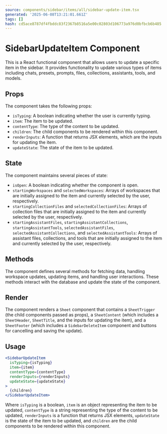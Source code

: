 ```yaml
---
source: components/sidebar/items/all/sidebar-update-item.tsx
generated: '2025-06-08T13:21:01.661Z'
tags: []
hash: cd5ace8787df4fbddc83f2367b8516a5e00c02803d106773a976d0bfbcb6b485
---
```

# SidebarUpdateItem Component

This is a React functional component that allows users to update a specific item in the sidebar. It provides functionality to update various types of items including chats, presets, prompts, files, collections, assistants, tools, and models.

## Props

The component takes the following props:

- `isTyping`: A boolean indicating whether the user is currently typing.
- `item`: The item to be updated.
- `contentType`: The type of the content to be updated.
- `children`: The child components to be rendered within this component.
- `renderInputs`: A function that returns JSX elements, which are the inputs for updating the item.
- `updateState`: The state of the item to be updated.

## State

The component maintains several pieces of state:

- `isOpen`: A boolean indicating whether the component is open.
- `startingWorkspaces` and `selectedWorkspaces`: Arrays of workspaces that are initially assigned to the item and currently selected by the user, respectively.
- `startingCollectionFiles` and `selectedCollectionFiles`: Arrays of collection files that are initially assigned to the item and currently selected by the user, respectively.
- `startingAssistantFiles`, `startingAssistantCollections`, `startingAssistantTools`, `selectedAssistantFiles`, `selectedAssistantCollections`, and `selectedAssistantTools`: Arrays of assistant files, collections, and tools that are initially assigned to the item and currently selected by the user, respectively.

## Methods

The component defines several methods for fetching data, handling workspace updates, updating items, and handling user interactions. These methods interact with the database and update the state of the component.

## Render

The component renders a `Sheet` component that contains a `SheetTrigger` (the child components passed as props), a `SheetContent` (which includes a `SheetHeader`, `SheetTitle`, and the inputs for updating the item), and a `SheetFooter` (which includes a `SidebarDeleteItem` component and buttons for cancelling and saving the update).

## Usage

```jsx
<SidebarUpdateItem
  isTyping={isTyping}
  item={item}
  contentType={contentType}
  renderInputs={renderInputs}
  updateState={updateState}
>
  {children}
</SidebarUpdateItem>
```

Where `isTyping` is a boolean, `item` is an object representing the item to be updated, `contentType` is a string representing the type of the content to be updated, `renderInputs` is a function that returns JSX elements, `updateState` is the state of the item to be updated, and `children` are the child components to be rendered within this component.
